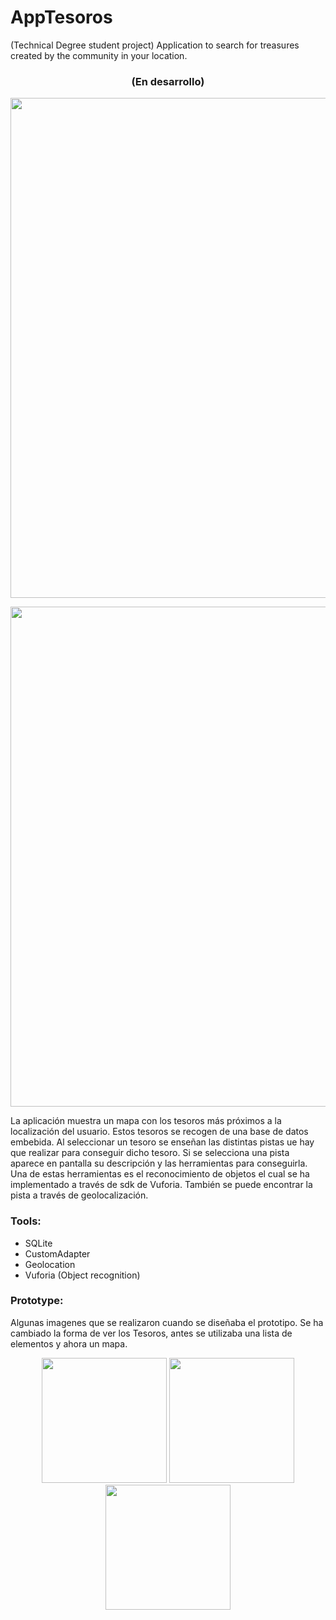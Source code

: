 # AppTesoros
(Technical Degree student project)
Application to search for treasures created by the community in your location.
<h3  align="center">(En desarrollo)</h3>

<p align="center">
  <img src="https://cloud.githubusercontent.com/assets/13262676/15885860/292cf5ea-2d5a-11e6-9b9d-0537a1f7cc2d.png" width="800"/>
</p>
<p align="center">
  <img src="https://cloud.githubusercontent.com/assets/13262676/15885875/3e5235c0-2d5a-11e6-9780-7e476fa0ffa6.png" width="800"/>
</p>

La aplicación muestra un mapa con los tesoros más próximos a la localización del usuario. Estos tesoros se recogen de una base
de datos embebida. Al seleccionar un tesoro se enseñan las distintas pistas ue hay que realizar para conseguir dicho tesoro. Si se selecciona
una pista aparece en pantalla su descripción y las herramientas para conseguirla. Una de estas herramientas es el reconocimiento de objetos el cual se 
ha implementado a través de sdk de Vuforia. También se puede encontrar la pista a través de geolocalización.

<h3>Tools:</h3>
<ul>
<li>SQLite</li>
<li>CustomAdapter</li>
<li>Geolocation</li>
<li>Vuforia (Object recognition)</li>
</ul>

<h3>Prototype: </h3>
Algunas imagenes que se realizaron cuando se diseñaba el prototipo. Se ha cambiado la forma de ver los Tesoros, antes se utilizaba
una lista de elementos y ahora un mapa.
<p align="center">
  <img src="https://cloud.githubusercontent.com/assets/8901638/14192820/5d9ef8ae-f7a0-11e5-816d-0602082f72d3.png" width="200"/>
  <img src="https://cloud.githubusercontent.com/assets/8901638/14192822/62f5d25a-f7a0-11e5-8e07-725110847dcc.png" width="200"/>
  <img src="https://cloud.githubusercontent.com/assets/8901638/14192826/65db7420-f7a0-11e5-8875-f844305b5310.png" width="200"/>
</p>
